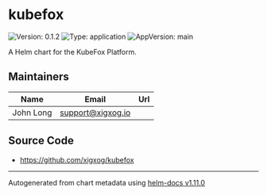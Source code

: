 # kubefox

![Version: 0.1.2](https://img.shields.io/badge/Version-0.1.2-informational?style=flat-square) ![Type: application](https://img.shields.io/badge/Type-application-informational?style=flat-square) ![AppVersion: main](https://img.shields.io/badge/AppVersion-main-informational?style=flat-square)

A Helm chart for the KubeFox Platform.

## Maintainers

| Name      | Email               | Url |
| --------- | ------------------- | --- |
| John Long | <support@xigxog.io> |     |

## Source Code

- <https://github.com/xigxog/kubefox>

---

Autogenerated from chart metadata using [helm-docs v1.11.0](https://github.com/norwoodj/helm-docs/releases/v1.11.0)
